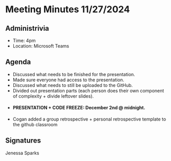 # Meeting Minutes 11/27/2024

## Administrivia
* Time: 4pm
* Location: Microsoft Teams

## Agenda
- Discussed what needs to be finished for the presentation.
- Made sure everyone had access to the presentation. 
- Discussed what needs to still be uploaded to the GitHub. 
- Divided out presentation parts (each person does their own component of complexity + divide leftover slides).
- #### PRESENTATION + CODE FREEZE: December 2nd @ midnight.
- Cogan added a group retrospective + personal retrospective template to the github classroom

## Signatures
Jenessa Sparks

